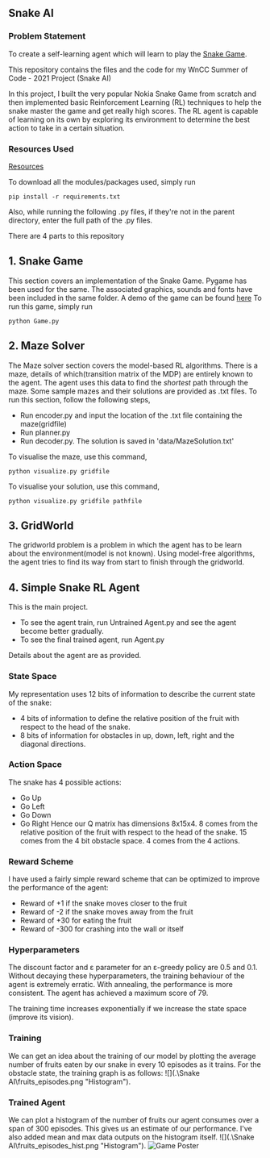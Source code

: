 Snake AI
----------

### Problem Statement
To create a self-learning agent which will learn to play the [Snake Game](https://en.wikipedia.org/wiki/Snake_(video_game_genre)).

This repository contains the files and the code for my WnCC Summer of Code - 2021 Project (Snake AI)

In this project, I built the very popular Nokia Snake Game from scratch and then implemented basic Reinforcement Learning (RL) techniques to help the snake master the game and get really high scores. The RL agent is capable of learning on its own by exploring its environment to determine the best action to take in a certain situation.

### Resources Used
[Resources](https://www.notion.so/SOC-Snake-AI-Project-471ff57983a24f749ca0ec08df8c9472)

To download all the modules/packages used, simply run
```
pip install -r requirements.txt
```

Also, while running the following .py files, if they're not in the parent directory, enter the full path of the .py files.

There are 4 parts to this repository
## 1. Snake Game
This section covers an implementation of the Snake Game. Pygame has been used for the same. The associated graphics, sounds and fonts have been included in the same folder.
A demo of the game can be found [here](https://drive.google.com/drive/folders/1CTkxnkQnRemGd09Aj9upi3X7SBlZLHA-?usp=sharing)
To run this game, simply run
```
python Game.py
```
## 2. Maze Solver
The Maze solver section covers the model-based RL algorithms. There is a maze, details of which(transition matrix of the MDP) are entirely known to the agent. The agent uses this data to find the _shortest_ path through the maze. Some sample mazes and their solutions are provided as .txt files.
To run this section, follow the following steps,
- Run encoder.py and input the location of the .txt file containing the maze(gridfile)
- Run planner.py
- Run decoder.py. The solution is saved in 'data/MazeSolution.txt'

To visualise the maze, use this command, 
``` 
python visualize.py gridfile
```
To visualise your solution, use this command,
```
python visualize.py gridfile pathfile
```
## 3. GridWorld
The gridworld problem is a problem in which the agent has to be learn about the environment(model is not known). Using model-free algorithms, the agent tries to find its way from start to finish through the gridworld.

## 4. Simple Snake RL Agent
This is the main project. 
- To see the agent train, run Untrained Agent.py and see the agent become better gradually.
- To see the final trained agent, run Agent.py 

Details about the agent are as provided.
### State Space
My representation uses 12 bits of information to describe the current state of the snake:
- 4 bits of information to define the relative position of the fruit with respect to the head of the snake.
- 8 bits of information for obstacles in up, down, left, right and the diagonal directions.

### Action Space
The snake has 4 possible actions:

- Go Up
- Go Left
- Go Down
- Go Right
Hence our Q matrix has dimensions 8x15x4.
8 comes from the relative position of the fruit with respect to the head of the snake. 15 comes from the 4 bit obstacle space. 4 comes from the 4 actions.

### Reward Scheme
I have used a fairly simple reward scheme that can be optimized to improve the performance of the agent:
- Reward of +1 if the snake moves closer to the fruit
- Reward of -2 if the snake moves away from the fruit
- Reward of +30 for eating the fruit
- Reward of -300 for crashing into the wall or itself

### Hyperparameters
The discount factor and ε parameter for an ε-greedy policy are 0.5 and 0.1. Without decaying these hyperparameters, the training behaviour of the agent is extremely erratic. With annealing, the performance is more consistent. The agent has achieved a maximum score of 79.

The training time increases exponentially if we increase the state space (improve its vision).

### Training
We can get an idea about the training of our model by plotting the average number of fruits eaten by our snake in every 10 episodes as it trains.
For the obstacle state, the training graph is as follows:
![](.\Snake AI\fruits_episodes.png "Histogram").

### Trained Agent
We can plot a histogram of the number of fruits our agent consumes over a span of 300 episodes. This gives us an estimate of our performance. I've also added mean and max data outputs on the histogram itself.
![](.\Snake AI\fruits_episodes_hist.png "Histogram").
![Game Poster](https://handsontek.net/images/Teams/Snake/hero.png)
